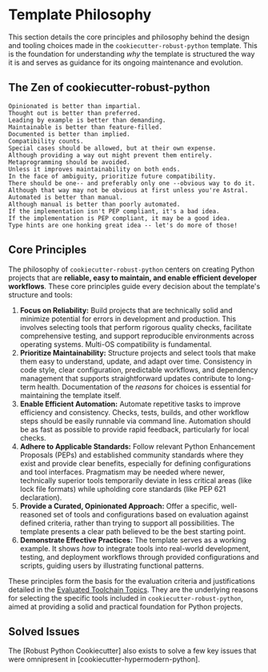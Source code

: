 # Template Philosophy

This section details the core principles and philosophy behind the design and tooling choices made in the `cookiecutter-robust-python` template. This is the foundation for understanding _why_ the template is structured the way it is and serves as guidance for its ongoing maintenance and evolution.

## The Zen of cookiecutter-robust-python

```text
Opinionated is better than impartial.
Thought out is better than preferred.
Leading by example is better than demanding.
Maintainable is better than feature-filled.
Documented is better than implied.
Compatibility counts.
Special cases should be allowed, but at their own expense.
Although providing a way out might prevent them entirely.
Metaprogramming should be avoided.
Unless it improves maintainability on both ends.
In the face of ambiguity, prioritize future compatibility.
There should be one-- and preferably only one --obvious way to do it.
Although that way may not be obvious at first unless you're Astral.
Automated is better than manual.
Although manual is better than poorly automated.
If the implementation isn't PEP compliant, it's a bad idea.
If the implementation is PEP compliant, it may be a good idea.
Type hints are one honking great idea -- let's do more of those!
```

## Core Principles

The philosophy of `cookiecutter-robust-python` centers on creating Python projects that are **reliable, easy to maintain, and enable efficient developer workflows**. These core principles guide every decision about the template's structure and tools:

1.  **Focus on Reliability:** Build projects that are technically solid and minimize potential for errors in development and production. This involves selecting tools that perform rigorous quality checks, facilitate comprehensive testing, and support reproducible environments across operating systems. Multi-OS compatibility is fundamental.
2.  **Prioritize Maintainability:** Structure projects and select tools that make them easy to understand, update, and adapt over time. Consistency in code style, clear configuration, predictable workflows, and dependency management that supports straightforward updates contribute to long-term health. Documentation of the _reasons_ for choices is essential for maintaining the template itself.
3.  **Enable Efficient Automation:** Automate repetitive tasks to improve efficiency and consistency. Checks, tests, builds, and other workflow steps should be easily runnable via command line. Automation should be as fast as possible to provide rapid feedback, particularly for local checks.
4.  **Adhere to Applicable Standards:** Follow relevant Python Enhancement Proposals (PEPs) and established community standards where they exist and provide clear benefits, especially for defining configurations and tool interfaces. Pragmatism may be needed where newer, technically superior tools temporarily deviate in less critical areas (like lock file formats) while upholding core standards (like PEP 621 declaration).
5.  **Provide a Curated, Opinionated Approach:** Offer a specific, well-reasoned set of tools and configurations based on evaluation against defined criteria, rather than trying to support all possibilities. The template presents a clear path believed to be the best starting point.
6.  **Demonstrate Effective Practices:** The template serves as a working example. It shows _how_ to integrate tools into real-world development, testing, and deployment workflows through provided configurations and scripts, guiding users by illustrating functional patterns.

These principles form the basis for the evaluation criteria and justifications detailed in the [Evaluated Toolchain Topics](topics/index.md). They are the underlying reasons for selecting the specific tools included in `cookiecutter-robust-python`, aimed at providing a solid and practical foundation for Python projects.

## Solved Issues

The [Robust Python Cookiecutter] also exists to solve a few key issues that were omnipresent in [cookiecutter-hypermodern-python].

###
